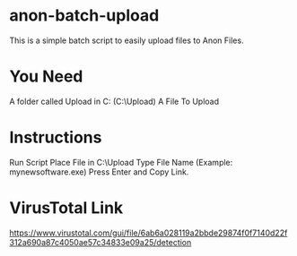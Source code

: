 # anon-batch-upload
This is a simple batch script to easily upload files to Anon Files. 
# You Need
A folder called Upload in C: (C:\Upload)
A File To Upload

# Instructions
Run Script
Place File in C:\Upload
Type File Name (Example: mynewsoftware.exe)
Press Enter and Copy Link.

# VirusTotal Link
https://www.virustotal.com/gui/file/6ab6a028119a2bbde29874f0f7140d22f312a690a87c4050ae57c34833e09a25/detection
